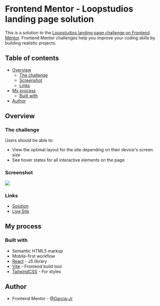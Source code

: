 # Frontend Mentor - Loopstudios landing page solution

This is a solution to the [Loopstudios landing page challenge on Frontend Mentor](https://www.frontendmentor.io/challenges/loopstudios-landing-page-N88J5Onjw). Frontend Mentor challenges help you improve your coding skills by building realistic projects.

## Table of contents

- [Overview](#overview)
  - [The challenge](#the-challenge)
  - [Screenshot](#screenshot)
  - [Links](#links)
- [My process](#my-process)
  - [Built with](#built-with)
- [Author](#author)

## Overview

### The challenge

Users should be able to:

- View the optimal layout for the site depending on their device's screen size
- See hover states for all interactive elements on the page

### Screenshot

![](./screenshot.png)

### Links

- [Solution](https://www.frontendmentor.io/solutions/loopstudios-landing-page--YUEx9dMCS)
- [Live Site](https://garcia-jr-loopstudios.netlify.app)

## My process

### Built with

- Semantic HTML5 markup
- Mobile-first workflow
- [React](https://reactjs.org/) - JS library
- [Vite](https://nextjs.org/) - Frontend build tool
- [TailwindCSS](https://styled-components.com/) - For styles

## Author

- Frontend Mentor - [@Garcia-Jr](https://www.frontendmentor.io/profile/Garcia-Jr)
